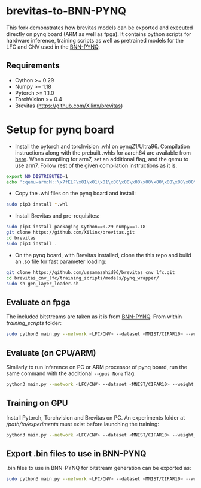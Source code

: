 # brevitas-to-BNN-PYNQ

This fork demonstrates how brevitas models can be exported and executed directly on pynq board (ARM as well as fpga). It contains python scripts for hardware inference, training scripts as well as pretrained models for the LFC and CNV
used in the [BNN-PYNQ](https://github.com/Xilinx/BNN-PYNQ).

## Requirements
- Cython >= 0.29
- Numpy >= 1.18
- Pytorch >= 1.1.0
- TorchVision >= 0.4
- Brevitas (https://github.com/Xilinx/brevitas)

# Setup for pynq board
- Install the pytorch and torchvision .whl on pynqZ1/Ultra96. Compilation instructions along with the prebuilt .whls for aarch64 are available from [here](https://github.com/quetric/pynqwheels4pytorch). When compiling for arm7, set an additional flag, and the qemu to use arm7. Follow rest of the given compilation instructions as it is.
 ```bash
export NO_DISTRIBUTED=1
echo ':qemu-arm:M::\x7fELF\x01\x01\x01\x00\x00\x00\x00\x00\x00\x00\x00\x00\x02\x00\x28\x00:\xff\xff\xff\xff\xff\xff\xff\x00\xff\xff\xff\xff\xff\xff\xff\xff\xfe\xff\xff\xff:/usr/bin/qemu-arm-static:' > /proc/sys/fs/binfmt_misc/register
 ```
- Copy the .whl files on the pynq board and install:

 ```bash
sudo pip3 install *.whl
 ```

- Install Brevitas and pre-requisites:
 ```bash
 sudo pip3 install packaging Cython==0.29 numpy==1.18
 git clone https://github.com/Xilinx/brevitas.git
 cd brevitas
 sudo pip3 install .
 ```

- On the pynq board, with Brevitas installed, clone the this repo and build an .so file for fast parameter loading:
 ```bash
 git clone https://github.com/ussamazahid96/brevitas_cnv_lfc.git
 cd brevitas_cnv_lfc/training_scripts/models/pynq_wrapper/
 sudo sh gen_layer_loader.sh
 ```

## Evaluate on fpga

The included bitstreams are taken as it is from [BNN-PYNQ](https://github.com/Xilinx/BNN-PYNQ). From within *training_scripts* folder:
 ```bash
sudo python3 main.py --network <LFC/CNV> --dataset <MNIST/CIFAR10> --weight_bit_width <1/2> --act_bit_width <1/2> --in_bit_width <1/8> --resume ../pretrained_models/<selected model>/checkpoints/best.tar --evaluate --fpga
 ```

## Evaluate (on CPU/ARM)

Similarly to run inference on PC or ARM processor of pynq board, run the same command with the additional `--gpus None` flag:
 ```bash
python3 main.py --network <LFC/CNV> --dataset <MNIST/CIFAR10> --weight_bit_width <1/2> --act_bit_width <1/2> --in_bit_width <1/8> --resume ../pretrained_models/<selected model>/checkpoints/best.tar --evaluate --gpus None
 ```

## Training on GPU

Install Pytorch, Torchvision and Brevitas on PC. An experiments folder at */path/to/experiments* must exist before launching the training:
 ```bash
python3 main.py --network <LFC/CNV> --dataset <MNIST/CIFAR10> --weight_bit_width <1/2> --act_bit_width <1/2> --in_bit_width <1/8> --experiments /path/to/experiments
 ```

## Export .bin files to use in BNN-PYNQ

.bin files to use in BNN-PYNQ for bitstream generation can be exported as:
```bash
sudo python3 main.py --network <LFC/CNV> --dataset <MNIST/CIFAR10> --weight_bit_width <1/2> --act_bit_width <1/2> --in_bit_width <1/8> --resume ../pretrained_models/<selected model>/checkpoints/best.tar --export
 ```